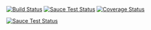 [![Build Status](https://travis-ci.org/kristerkari/js-placeholder-polyfill.svg?branch=master)](https://travis-ci.org/kristerkari/js-placeholder-polyfill) [![Sauce Test Status](https://saucelabs.com/buildstatus/kristerkari)](https://saucelabs.com/u/kristerkari)
[![Coverage Status](https://coveralls.io/repos/kristerkari/js-placeholder-polyfill/badge.svg)](https://coveralls.io/r/kristerkari/js-placeholder-polyfill)

[![Sauce Test Status](https://saucelabs.com/browser-matrix/kristerkari.svg)](https://saucelabs.com/u/kristerkari)
